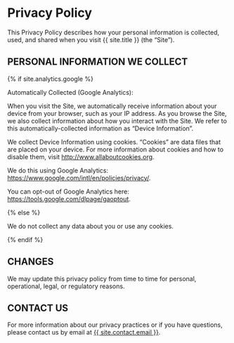 # Privacy Policy

This Privacy Policy describes how your personal information is collected, used,
and shared when you visit {{ site.title }} (the “Site”).

## PERSONAL INFORMATION WE COLLECT

{% if site.analytics.google %}

Automatically Collected (Google Analytics):

When you visit the Site, we automatically receive information about your device
from your browser, such as your IP address. As you browse the Site, we also
collect information about how you interact with the Site. We refer to this
automatically-collected information as “Device Information”.

We collect Device Information using cookies. “Cookies” are data files that are
placed on your device. For more information about cookies and how to disable
them, visit http://www.allaboutcookies.org.

We do this using Google Analytics:
<https://www.google.com/intl/en/policies/privacy/>.

You can opt-out of Google Analytics here:
<https://tools.google.com/dlpage/gaoptout>.

{% else %}

We do not collect any data about you or use any cookies.

{% endif %}

## CHANGES

We may update this privacy policy from time to time for personal, operational,
legal, or regulatory reasons.

## CONTACT US

For more information about our privacy practices or if you have questions,
please contact us by email at
<a href="{{ site.contact.email_url }}">{{ site.contact.email }}</a>.
